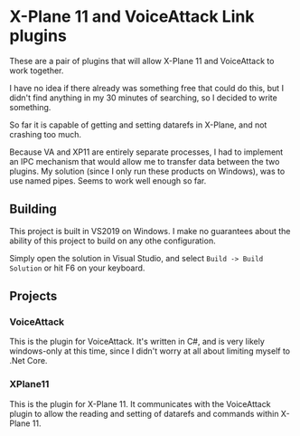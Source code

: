 # X-Plane 11 and VoiceAttack Link plugins

These are a pair of plugins that will allow X-Plane 11 and VoiceAttack to work together.

I have no idea if there already was something free that could do this, but I didn't find anything in my 30 minutes of searching, so I decided to write something.

So far it is capable of getting and setting datarefs in X-Plane, and not crashing too much.

Because VA and XP11 are entirely separate processes, I had to implement an IPC mechanism that would allow me to transfer data between the two plugins. My solution (since I only run these products on Windows), was to use named pipes. Seems to work well enough so far.

## Building

This project is built in VS2019 on Windows. I make no guarantees about the ability of this project to build on any othe configuration.

Simply open the solution in Visual Studio, and select `Build -> Build Solution` or hit F6 on your keyboard.

## Projects

### VoiceAttack

This is the plugin for VoiceAttack. It's written in C#, and is very likely windows-only at this time, since I didn't worry at all about limiting myself to .Net Core.

### XPlane11

This is the plugin for X-Plane 11. It communicates with the VoiceAttack plugin to allow the reading and setting of datarefs and commands within X-Plane 11.
